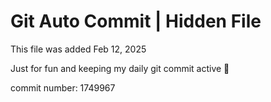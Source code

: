 # Git Auto Commit | Hidden File

This file was added Feb 12, 2025

Just for fun and keeping my daily git commit active 🤪

commit number: 1749967
